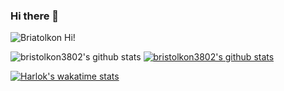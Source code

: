 ### Hi there 👋

<!--
**bristolkon3802/bristolkon3802** is a ✨ _special_ ✨ repository because its `README.md` (this file) appears on your GitHub profile.

Here are some ideas to get you started:

- 🔭 I’m currently working on ...
- 🌱 I’m currently learning ...
- 👯 I’m looking to collaborate on ...
- 🤔 I’m looking for help with ...
- 💬 Ask me about ...
- 📫 How to reach me: ...
- 😄 Pronouns: ...
- ⚡ Fun fact: ...

<a href="#this" target="_blank"><img src="https://img.shields.io/badge/Facebook-1877F2?style=flat-square&logo=Facebook&logoColor=white"/></a>
-->
![Briatolkon Hi!](https://capsule-render.vercel.app/api?type=waving&height=200&text=Waving!&fontAlign=80&fontAlignY=40&color=gradient)

![bristolkon3802's github stats](https://github-readme-stats.vercel.app/api?username=bristolkon3802&show_icons=true)
[![bristolkon3802's github stats](https://github-readme-stats.vercel.app/api/top-langs/?username=bristolkon3802&show_icons=true&hide_border=true&title_color=004386&icon_color=004386&layout=compact)](https://github.com/bristolkon3802)

[![Harlok's wakatime stats](https://github-readme-stats.vercel.app/api/wakatime?username=bristolkon3802)](https://github.com/bristolkon3802/github-readme-stats)
